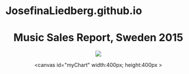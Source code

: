 # JosefinaLiedberg.github.io
<!DOCTYPE html>
<html>
<head>
<script src="https://cdnjs.cloudflare.com/ajax/libs/Chart.js/2.2.2/Chart.js">
</script>
<link rel="stylesheet" href="css/main.css" type="text/css">
</head>

<body>
<?php include_once("analyticstracking.php") ?>
<center>

<h1>Music Sales Report, Sweden 2015</h1>

<img src="https://solangefrancois.files.wordpress.com/2014/08/bach.jpg">
<p> </p>
<p> </p>
<p> </p>
<p> </p>
<p> </p>
<p> </p>
<p> </p>
<p> </p>

<canvas id="myChart" width:400px; height:400px ></canvas>
<script>
  (function(i,s,o,g,r,a,m){i['GoogleAnalyticsObject']=r;i[r]=i[r]||function(){
  (i[r].q=i[r].q||[]).push(arguments)},i[r].l=1*new Date();a=s.createElement(o),
  m=s.getElementsByTagName(o)[0];a.async=1;a.src=g;m.parentNode.insertBefore(a,m)
  })(window,document,'script','https://www.google-analytics.com/analytics.js','ga');

  ga('create', 'UA-84140048-1', 'auto');
  ga('send', 'pageview');

Chart.defaults.global.defaultFontColor = '#fff';
Chart.defaults.global.defaultFontFamily = "Comic Sans MS";

var ctx = document.getElementById("myChart");
var myChart = new Chart(ctx, {
    type: 'pie',
    data: {
        labels: ["Singles", "CD's", "Vinyls", "Musicvideos", "Streaming Services", "Downloads", "Others"],
        datasets: [{
            label: '# Music sales',
            data: [0.1, 11, 3, 0.6, 82.7, 2.3, 0.1],
            backgroundColor: [
                'rgba(70, 130, 180, 0.8)',
                'rgba(99, 184, 255, 0.8)',
                'rgba(79, 148, 205, 0.8)',
                'rgba(54, 100, 139, 0.8)',
                'rgba(141, 182, 205, 0.8)',
                'rgba(173, 216, 230, 0.8)',
                'rgba(126, 192, 238, 0.8)' ,
            ],
            borderColor: [
                'rgba(70, 130, 180, 1)',
                'rgba(99, 184, 255, 1)',
                'rgba(79, 148, 205, 1)',
                'rgba(54, 100, 139, 1)',
                'rgba(141, 182, 205, 1)',
                'rgba(173, 216, 230, 1)' ,
                'rgba(126, 192, 238, 1)' ,
            ],
            borderWidth: 2
        }]
    },
    options: {
    	fontFamily : "'Comic Sans'",
    	legend: {
    		label: {
	    		fontSize: 50
	    	}
    	},
        scales: {
            yAxes: [{
                ticks: {
                    beginAtZero:true
                }
            }]
        }
    }
});
</script>
	
</body>
</html>
